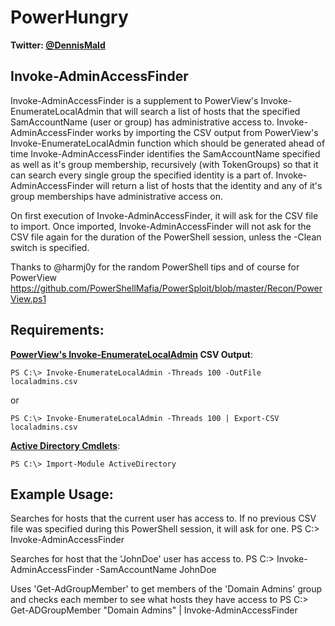# PowerHungry
**Twitter: [@DennisMald](https://twitter.com/DennisMald)**

Invoke-AdminAccessFinder
----------------
Invoke-AdminAccessFinder is a supplement to PowerView's Invoke-EnumerateLocalAdmin that will search a list of hosts that the specified SamAccountName (user or group) has administrative access to. Invoke-AdminAccessFinder works by importing the CSV output from  PowerView's Invoke-EnumerateLocalAdmin function which should be generated ahead of time Invoke-AdminAccessFinder identifies the SamAccountName specified as well as it's group membership, recursively (with TokenGroups) so that it can search every single group the specified identity is a part of.  Invoke-AdminAccessFinder will return a list of hosts that the identity and any of it's group memberships have administrative access on.

On first execution of Invoke-AdminAccessFinder, it will ask for the CSV file to import. Once imported, Invoke-AdminAccessFinder will not ask for the CSV file again for the duration of the PowerShell session, unless the -Clean switch is specified.

Thanks to @harmj0y for the random PowerShell tips and of course for PowerView <https://github.com/PowerShellMafia/PowerSploit/blob/master/Recon/PowerView.ps1>

Requirements:
----------------
**[PowerView's Invoke-EnumerateLocalAdmin](https://github.com/PowerShellMafia/PowerSploit/tree/master/Recon) CSV Output**:

    PS C:\> Invoke-EnumerateLocalAdmin -Threads 100 -OutFile localadmins.csv
    
or

    PS C:\> Invoke-EnumerateLocalAdmin -Threads 100 | Export-CSV localadmins.csv

**[Active Directory Cmdlets](https://technet.microsoft.com/en-us/library/ee617195.aspx)**:

    PS C:\> Import-Module ActiveDirectory
	
Example Usage:
----------------
Searches for hosts that the current user has access to. If no previous CSV file was specified during this PowerShell session, it will ask for one.
    PS C:\> Invoke-AdminAccessFinder 
    
Searches for host that the 'JohnDoe' user has access to. 
    PS C:\> Invoke-AdminAccessFinder -SamAccountName JohnDoe
	
Uses 'Get-AdGroupMember' to get members of the 'Domain Admins' group and checks each member to see what hosts they have access to
    PS C:\> Get-ADGroupMember "Domain Admins" | Invoke-AdminAccessFinder
